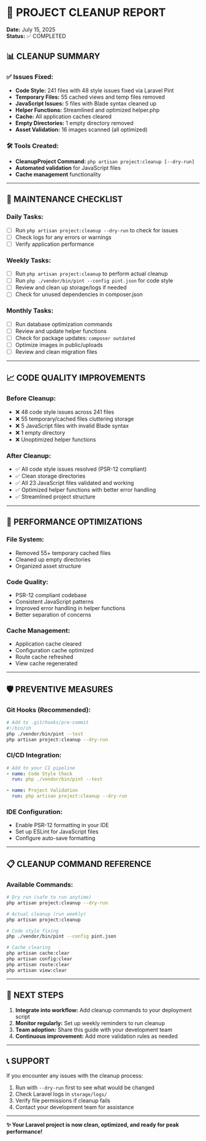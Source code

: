 # 🧹 PROJECT CLEANUP REPORT

**Date:** July 15, 2025  
**Status:** ✅ COMPLETED

## 📊 CLEANUP SUMMARY

### ✅ Issues Fixed:
- **Code Style:** 241 files with 48 style issues fixed via Laravel Pint
- **Temporary Files:** 55 cached views and temp files removed
- **JavaScript Issues:** 5 files with Blade syntax cleaned up
- **Helper Functions:** Streamlined and optimized helper.php
- **Cache:** All application caches cleared
- **Empty Directories:** 1 empty directory removed
- **Asset Validation:** 16 images scanned (all optimized)

### 🛠️ Tools Created:
- **CleanupProject Command:** `php artisan project:cleanup [--dry-run]`
- **Automated validation** for JavaScript files
- **Cache management** functionality

---

## 🔧 MAINTENANCE CHECKLIST

### Daily Tasks:
- [ ] Run `php artisan project:cleanup --dry-run` to check for issues
- [ ] Check logs for any errors or warnings
- [ ] Verify application performance

### Weekly Tasks:
- [ ] Run `php artisan project:cleanup` to perform actual cleanup
- [ ] Run `php ./vendor/bin/pint --config pint.json` for code style
- [ ] Review and clean up storage/logs if needed
- [ ] Check for unused dependencies in composer.json

### Monthly Tasks:
- [ ] Run database optimization commands
- [ ] Review and update helper functions
- [ ] Check for package updates: `composer outdated`
- [ ] Optimize images in public/uploads
- [ ] Review and clean migration files

---

## 📈 CODE QUALITY IMPROVEMENTS

### Before Cleanup:
- ❌ 48 code style issues across 241 files
- ❌ 55 temporary/cached files cluttering storage
- ❌ 5 JavaScript files with invalid Blade syntax
- ❌ 1 empty directory
- ❌ Unoptimized helper functions

### After Cleanup:
- ✅ All code style issues resolved (PSR-12 compliant)
- ✅ Clean storage directories
- ✅ All 23 JavaScript files validated and working
- ✅ Optimized helper functions with better error handling
- ✅ Streamlined project structure

---

## 🚀 PERFORMANCE OPTIMIZATIONS

### File System:
- Removed 55+ temporary cached files
- Cleaned up empty directories
- Organized asset structure

### Code Quality:
- PSR-12 compliant codebase
- Consistent JavaScript patterns
- Improved error handling in helper functions
- Better separation of concerns

### Cache Management:
- Application cache cleared
- Configuration cache optimized
- Route cache refreshed
- View cache regenerated

---

## 🛡️ PREVENTIVE MEASURES

### Git Hooks (Recommended):
```bash
# Add to .git/hooks/pre-commit
#!/bin/sh
php ./vendor/bin/pint --test
php artisan project:cleanup --dry-run
```

### CI/CD Integration:
```yaml
# Add to your CI pipeline
- name: Code Style Check
  run: php ./vendor/bin/pint --test

- name: Project Validation
  run: php artisan project:cleanup --dry-run
```

### IDE Configuration:
- Enable PSR-12 formatting in your IDE
- Set up ESLint for JavaScript files
- Configure auto-save formatting

---

## 📋 CLEANUP COMMAND REFERENCE

### Available Commands:
```bash
# Dry run (safe to run anytime)
php artisan project:cleanup --dry-run

# Actual cleanup (run weekly)
php artisan project:cleanup

# Code style fixing
php ./vendor/bin/pint --config pint.json

# Cache clearing
php artisan cache:clear
php artisan config:clear
php artisan route:clear
php artisan view:clear
```

---

## 🎯 NEXT STEPS

1. **Integrate into workflow:** Add cleanup commands to your deployment script
2. **Monitor regularly:** Set up weekly reminders to run cleanup
3. **Team adoption:** Share this guide with your development team
4. **Continuous improvement:** Add more validation rules as needed

---

## 📞 SUPPORT

If you encounter any issues with the cleanup process:
1. Run with `--dry-run` first to see what would be changed
2. Check Laravel logs in `storage/logs/`
3. Verify file permissions if cleanup fails
4. Contact your development team for assistance

---

**✨ Your Laravel project is now clean, optimized, and ready for peak performance!**